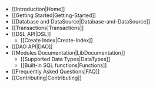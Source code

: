   * [[Introduction|Home]]
  * [[Getting Started|Getting-Started]]
  * [[Database and DataSource|Database-and-DataSource]]
  * [[Transactions|Transactions]]
  * [[DSL API|DSL]]
    * [[Create Index|Create-Index]]
  * [[DAO API|DAO]]
  * [[Modules Documentation|LibDocumentation]]
    * [[Supported Data Types|DataTypes]]
    * [[Built-in SQL functions|Functions]]
  * [[Frequently Asked Questions|FAQ]]
  * [[Contributing|Contributing]]
